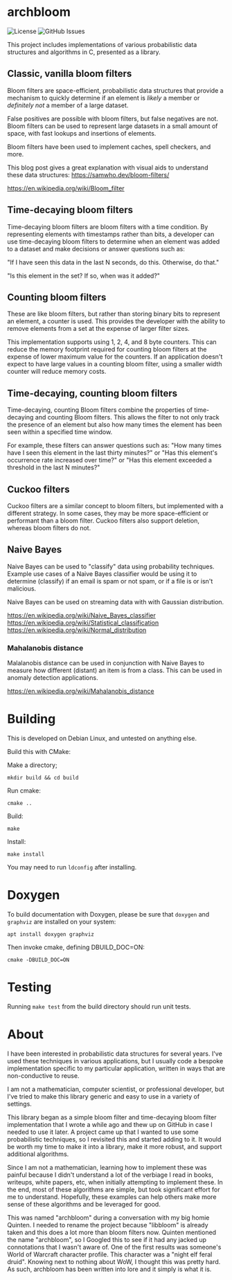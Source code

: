 # archbloom

![License](https://img.shields.io/github/license/droberson/bloom)
![GitHub Issues](https://img.shields.io/github/issues/droberson/bloom)


This project includes implementations of various probabilistic data
structures and algorithms in C, presented as a library.

## Classic, vanilla bloom filters

Bloom filters are space-efficient, probabilistic data structures that
provide a mechanism to quickly determine if an element is _likely_ a
member or _definitely not_ a member of a large dataset.

False positives are possible with bloom filters, but false negatives
are not. Bloom filters can be used to represent large datasets in a
small amount of space, with fast lookups and insertions of elements.

Bloom filters have been used to implement caches, spell checkers, and
more.

This blog post gives a great explanation with visual aids to
understand these data structures: https://samwho.dev/bloom-filters/

https://en.wikipedia.org/wiki/Bloom_filter


## Time-decaying bloom filters

Time-decaying bloom filters are bloom filters with a time
condition. By representing elements with timestamps rather than bits,
a developer can use time-decaying bloom filters to determine when an
element was added to a dataset and make decisions or answer questions
such as:

"If I have seen this data in the last N seconds, do this. Otherwise,
do that."

"Is this element in the set? If so, when was it added?"

## Counting bloom filters

These are like bloom filters, but rather than storing binary bits to
represent an element, a counter is used. This provides the developer
with the ability to remove elements from a set at the expense of
larger filter sizes.

This implementation supports using 1, 2, 4, and 8 byte counters. This
can reduce the memory footprint required for counting bloom filters at
the expense of lower maximum value for the counters. If an application
doesn't expect to have large values in a counting bloom filter, using
a smaller width counter will reduce memory costs.

## Time-decaying, counting bloom filters

Time-decaying, counting Bloom filters combine the properties of
time-decaying and counting Bloom filters. This allows the filter to
not only track the presence of an element but also how many times the
element has been seen within a specified time window.

For example, these filters can answer questions such as: "How many
times have I seen this element in the last thirty minutes?" or "Has
this element's occurrence rate increased over time?" or "Has this
element exceeded a threshold in the last N minutes?"


## Cuckoo filters

Cuckoo filters are a similar concept to bloom filters, but implemented
with a different strategy. In some cases, they may be more
space-efficient or performant than a bloom filter. Cuckoo filters also
support deletion, whereas bloom filters do not.

## Naive Bayes

Naive Bayes can be used to "classify" data using probability
techniques. Example use cases of a Naive Bayes classifier would be
using it to determine (classify) if an email is spam or not spam, or
if a file is or isn't malicious.

Naive Bayes can be used on streaming data with with Gaussian
distribution.

https://en.wikipedia.org/wiki/Naive_Bayes_classifier
https://en.wikipedia.org/wiki/Statistical_classification
https://en.wikipedia.org/wiki/Normal_distribution

### Mahalanobis distance

Malalanobis distance can be used in conjunction with Naive Bayes to
measure how different (distant) an item is from a class. This can be
used in anomaly detection applications.

https://en.wikipedia.org/wiki/Mahalanobis_distance

# Building

This is developed on Debian Linux, and untested on anything else.

Build this with CMake:

Make a directory;
```
mkdir build && cd build
```

Run cmake:
```
cmake ..
```

Build:
```
make
```

Install:
```
make install
```

You may need to run `ldconfig` after installing.

# Doxygen

To build documentation with Doxygen, please be sure that `doxygen` and
`graphviz` are installed on your system:

```
apt install doxygen graphviz
```

Then invoke cmake, defining DBUILD_DOC=ON:

```
cmake -DBUILD_DOC=ON
```

# Testing

Running `make test` from the build directory should run unit tests.

# About

I have been interested in probabilistic data structures for several
years. I've used these techniques in various applications, but I
usually code a bespoke implementation specific to my particular
application, written in ways that are non-conductive to reuse.

I am not a mathematician, computer scientist, or professional
developer, but I've tried to make this library generic and easy to use
in a variety of settings.

This library began as a simple bloom filter and time-decaying bloom
filter implementation that I wrote a while ago and thew up on GitHub
in case I needed to use it later. A project came up that I wanted to
use some probabilistic techniques, so I revisited this and started
adding to it. It would be worth my time to make it into a library,
make it more robust, and support additional algorithms.

Since I am not a mathematician, learning how to implement these was
painful because I didn't understand a lot of the verbiage I read in
books, writeups, white papers, etc, when initially attempting to
implement these. In the end, most of these algorithms are simple, but
took significant effort for me to understand. Hopefully, these
examples can help others make more sense of these algorithms and be
leveraged for good.

This was named "archbloom" during a conversation with my big homie
Quinten. I needed to rename the project because "libbloom" is already
taken and this does a lot more than bloom filters now. Quinten
mentioned the name "archbloom", so I Googled this to see if it had any
jacked up connotations that I wasn't aware of. One of the first
results was someone's World of Warcraft character profile. This
character was a "night elf feral druid". Knowing next to nothing about
WoW, I thought this was pretty hard. As such, archbloom has been
written into lore and it simply is what it is.
